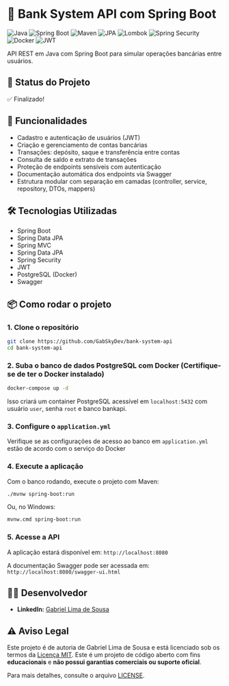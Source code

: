 # 🏦 Bank System API com Spring Boot

![Java](https://img.shields.io/badge/Java-21-orange.svg)
![Spring Boot](https://img.shields.io/badge/Spring%20Boot-3.5.4-brightgreen.svg)
![Maven](https://img.shields.io/badge/Maven-3.9.9-C71A36.svg)
![JPA](https://img.shields.io/badge/JPA-Hibernate-orange.svg)
![Lombok](https://img.shields.io/badge/Lombok-%E2%9C%94-green.svg)
![Spring Security](https://img.shields.io/badge/Spring%20Security-6.3.1-6DB33F.svg)
![Docker](https://img.shields.io/badge/Docker-26.1.4-2496ED.svg)
![JWT](https://img.shields.io/badge/JWT-JSON%20Web%20Token-yellow.svg)

API REST em Java com Spring Boot para simular operações bancárias entre usuários.

## 📌 Status do Projeto
✅ Finalizado!

## 🚀 Funcionalidades
- Cadastro e autenticação de usuários (JWT)
- Criação e gerenciamento de contas bancárias
- Transações: depósito, saque e transferência entre contas
- Consulta de saldo e extrato de transações
- Proteção de endpoints sensíveis com autenticação
- Documentação automática dos endpoints via Swagger
- Estrutura modular com separação em camadas (controller, service, repository, DTOs, mappers)

## 🛠️ Tecnologias Utilizadas
- Spring Boot
- Spring Data JPA
- Spring MVC
- Spring Data JPA
- Spring Security
- JWT
- PostgreSQL (Docker)
- Swagger

## 📦 Como rodar o projeto

### 1. Clone o repositório
```bash
git clone https://github.com/GabSkyDev/bank-system-api
cd bank-system-api
```

### 2. Suba o banco de dados PostgreSQL com Docker (Certifique-se de ter o Docker instalado)
```bash
docker-compose up -d
```
Isso criará um container PostgreSQL acessível em ```localhost:5432``` com usuário ```user```, senha ```root``` e banco bankapi.

### 3. Configure o ```application.yml```
Verifique se as configurações de acesso ao banco em ```application.yml``` estão de acordo com o serviço do Docker

### 4. Execute a aplicação
Com o banco rodando, execute o projeto com Maven:
```bash
./mvnw spring-boot:run
```
Ou, no Windows:
```bash
mvnw.cmd spring-boot:run
```

### 5. Acesse a API
A aplicação estará disponível em:
```http://localhost:8080```

A documentação Swagger pode ser acessada em:
```http://localhost:8080/swagger-ui.html```

## 👨‍💻 Desenvolvedor
- **LinkedIn:** [Gabriel Lima de Sousa](https://www.linkedin.com/in/gabriel-lima-de-sousa-31a358287/)


## ⚠️ Aviso Legal

Este projeto é de autoria de Gabriel Lima de Sousa e está licenciado sob os termos da [Licença MIT](./LICENSE).
Este é um projeto de código aberto com fins **educacionais** e **não possui garantias comerciais ou suporte oficial**.

Para mais detalhes, consulte o arquivo [LICENSE](./LICENSE).
